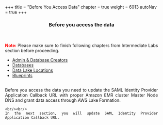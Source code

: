 +++
title = "Before You Access Data"
chapter = true
weight = 6013
autoNav = true
+++

<center><h3>Before you access the data </h3></center>

<div style="text-align: justify">
   
   <br/><br/>
       <b style="color:red !important;"> Note: </b> Please make sure to finish following chapters from Intermediate Labs section before proceeding.
       <br/>
          <ul>
                  <li><a href="../../50-intermediate/501-admin-db-creator.html">Admin & Database Creators</a></li>
                  <li><a href="../../50-intermediate/502-databases.html">Databases</a></li>
                  <li><a href="../../50-intermediate/503-data-lake-locations.html">Data Lake Locations</a></li>
                  <li><a href="../../50-intermediate/504-blueprints.html">Blueprints</a></li>
          </ul>
       
   <br/>
    Before you access the data you need to update the SAML Identity Provider Application Callback URL with proper Amazon EMR cluster Master Node DNS and grant data access through AWS Lake Formation.
    
    <br/><br/>
    In the next section, you will update SAML Identity Provider Application Callback URL.
</div>